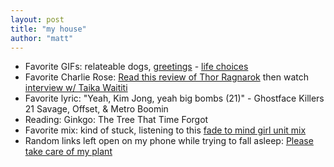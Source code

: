 ```yaml
---
layout: post
title: "my house"
author: "matt"
---
```


* Favorite GIFs: relateable dogs, [greetings](https://s3.amazonaws.com/thisismattmiller/dogfive.mp4) - [life choices](https://s3.amazonaws.com/thisismattmiller/dogregret.mp4)
* Favorite Charlie Rose: [Read this review of Thor Ragnarok](http://endlessyarning.com/2017/11/12/thor-ragnarok-indigenous-film/) then watch [interview w/ Taika Waititi](https://charlierose.com/videos/31145)
* Favorite lyric: "Yeah, Kim Jong, yeah big bombs (21)" - Ghostface Killers 21 Savage, Offset, & Metro Boomin
* Reading: Ginkgo: The Tree That Time Forgot
* Favorite mix: kind of stuck, listening to this [fade to mind girl unit mix](https://soundcloud.com/rinsefm/rinse-fm-podcast-girl-unit-15th-october-2016?in=rinsefm/sets/night-slugs-x-fade-to-mind)
* Random links left open on my phone while trying to fall asleep: [Please take care of my plant](http://www.pleasetakecareofmyplant.com/)